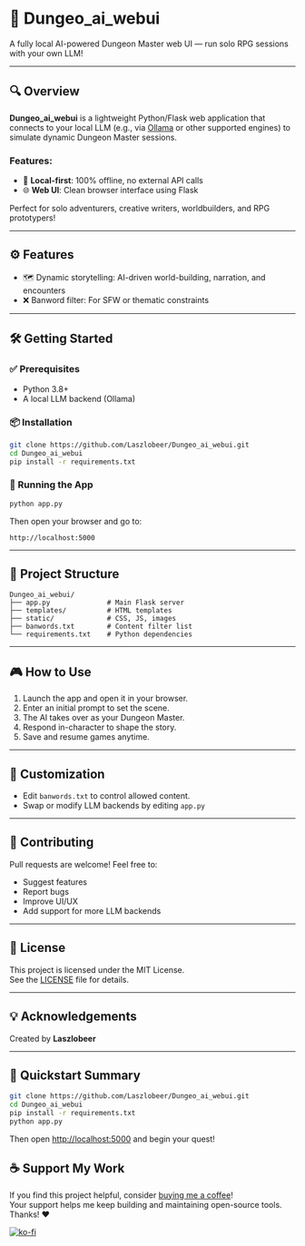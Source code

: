# 🐉 Dungeo_ai_webui

A fully local AI-powered Dungeon Master web UI — run solo RPG sessions with your own LLM!

---

## 🔍 Overview

**Dungeo_ai_webui** is a lightweight Python/Flask web application that connects to your local LLM (e.g., via [Ollama](https://ollama.ai/) or other supported engines) to simulate dynamic Dungeon Master sessions.

### Features:
- 🎲 **Local-first**: 100% offline, no external API calls
- 🌐 **Web UI**: Clean browser interface using Flask

Perfect for solo adventurers, creative writers, worldbuilders, and RPG prototypers!

---

## ⚙️ Features

- 🗺️ Dynamic storytelling: AI-driven world-building, narration, and encounters
- ❌ Banword filter: For SFW or thematic constraints

---

## 🛠️ Getting Started

### ✅ Prerequisites

- Python 3.8+
- A local LLM backend (Ollama)


### 📦 Installation

```bash
git clone https://github.com/Laszlobeer/Dungeo_ai_webui.git
cd Dungeo_ai_webui
pip install -r requirements.txt
```

### 🚀 Running the App

```bash
python app.py
```

Then open your browser and go to:

```
http://localhost:5000
```

---

## 📁 Project Structure

```
Dungeo_ai_webui/
├── app.py              # Main Flask server
├── templates/          # HTML templates
├── static/             # CSS, JS, images
├── banwords.txt        # Content filter list
└── requirements.txt    # Python dependencies
```

---

## 🎮 How to Use

1. Launch the app and open it in your browser.
2. Enter an initial prompt to set the scene.
3. The AI takes over as your Dungeon Master.
4. Respond in-character to shape the story.
5. Save and resume games anytime.

---

## 🧪 Customization

- Edit `banwords.txt` to control allowed content.
- Swap or modify LLM backends by editing `app.py`


---

## 🤝 Contributing

Pull requests are welcome! Feel free to:
- Suggest features
- Report bugs
- Improve UI/UX
- Add support for more LLM backends

---

## 📜 License

This project is licensed under the MIT License.  
See the [LICENSE](LICENSE) file for details.

---

## 💡 Acknowledgements

Created by **Laszlobeer**  

---

## 🧙 Quickstart Summary

```bash
git clone https://github.com/Laszlobeer/Dungeo_ai_webui.git
cd Dungeo_ai_webui
pip install -r requirements.txt
python app.py
```

Then open [http://localhost:5000](http://localhost:5000) and begin your quest!

## ☕ Support My Work

If you find this project helpful, consider [buying me a coffee](https://ko-fi.com/laszlobeer)!  
Your support helps me keep building and maintaining open-source tools. Thanks! ❤️

[![ko-fi](https://ko-fi.com/img/githubbutton_sm.svg)](https://ko-fi.com/laszlobeer)

